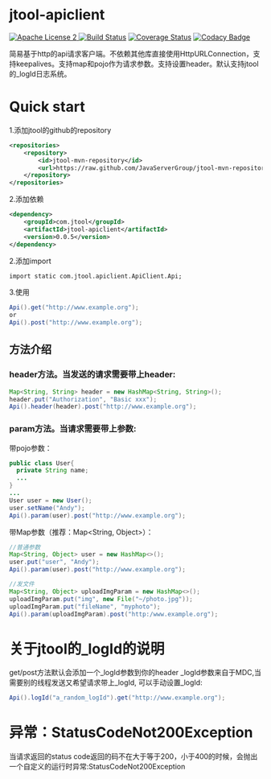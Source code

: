 # jtool-apiclient    
[![Apache License 2](https://img.shields.io/badge/license-ASF2-blue.svg)](https://www.apache.org/licenses/LICENSE-2.0.txt)[
![Build Status](https://travis-ci.org/JavaServerGroup/jtool-apiclient.svg?branch=master)](https://travis-ci.org/JavaServerGroup/jtool-apiclient)
[![Coverage Status](https://coveralls.io/repos/github/JavaServerGroup/jtool-apiclient/badge.svg?branch=master)](https://coveralls.io/github/JavaServerGroup/jtool-apiclient?branch=master)
[![Codacy Badge](https://api.codacy.com/project/badge/Grade/8ad8c94ccc7d4b3280c8ce9e6ccf8c5b)](https://www.codacy.com/app/jiale-chan/jtool-apiclient?utm_source=github.com&amp;utm_medium=referral&amp;utm_content=JavaServerGroup/jtool-apiclient&amp;utm_campaign=Badge_Grade)   
   
简易基于http的api请求客户端。不依赖其他库直接使用HttpURLConnection，支持keepalives。支持map和pojo作为请求参数。支持设置header。默认支持jtool的_logId日志系统。

# Quick start
1.添加jtool的github的repository
```xml
<repositories>
    <repository>
        <id>jtool-mvn-repository</id>
        <url>https://raw.github.com/JavaServerGroup/jtool-mvn-repository/master/releases</url>
    </repository>
</repositories>
```
2.添加依赖
```xml
<dependency>
    <groupId>com.jtool</groupId>
    <artifactId>jtool-apiclient</artifactId>
    <version>0.0.5</version>
</dependency>
```
2.添加import
```xml
import static com.jtool.apiclient.ApiClient.Api;
```
3.使用
```java
Api().get("http://www.example.org");
or
Api().post("http://www.example.org");
```
## 方法介绍
### header方法。当发送的请求需要带上header:
```java
Map<String, String> header = new HashMap<String, String>();
header.put("Authorization", "Basic xxx");
Api().header(header).post("http://www.example.org");
```
### param方法。当请求需要带上参数:   
带pojo参数：
```java
public class User{
  private String name;
  ...
}
...
User user = new User();
user.setName("Andy");
Api().param(user).post("http://www.example.org");
```
带Map参数（推荐：Map&lt;String, Object&gt;）：
```java
//普通参数
Map<String, Object> user = new HashMap<>();
user.put("user", "Andy");
Api().param(user).post("http://www.example.org");
```
```java
//发文件
Map<String, Object> uploadImgParam = new HashMap<>();
uploadImgParam.put("img", new File("~/photo.jpg"));
uploadImgParam.put("fileName", "myphoto");
Api().param(uploadImgParam).post("http:/www.example.org");
```
# 关于jtool的_logId的说明
get/post方法默认会添加一个_logId参数到你的header
_logId参数来自于MDC,当需要别的线程发送又希望请求带上_logId, 可以手动设置_logId:
```java
Api().logId("a_random_logId").get("http://www.example.org");
```
# 异常：StatusCodeNot200Exception
当请求返回的status code返回的码不在大于等于200，小于400的时候，会抛出一个自定义的运行时异常:StatusCodeNot200Exception
